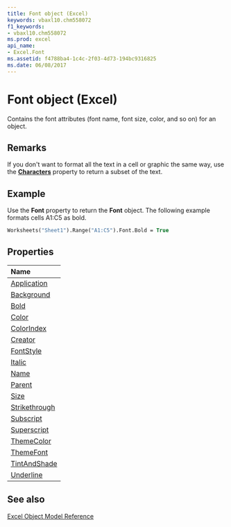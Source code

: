 ```yaml
---
title: Font object (Excel)
keywords: vbaxl10.chm558072
f1_keywords:
- vbaxl10.chm558072
ms.prod: excel
api_name:
- Excel.Font
ms.assetid: f4788ba4-1c4c-2f03-4d73-194bc9316825
ms.date: 06/08/2017
---
```



# Font object (Excel)

Contains the font attributes (font name, font size, color, and so on) for an object.


## Remarks

If you don't want to format all the text in a cell or graphic the same way, use the  **[Characters](Excel.Range.Characters.md)** property to return a subset of the text.


## Example

Use the  **Font** property to return the **Font** object. The following example formats cells A1:C5 as bold.


```vb
Worksheets("Sheet1").Range("A1:C5").Font.Bold = True
```


## Properties



|Name|
|:-----|
|[Application](Excel.Font.Application.md)|
|[Background](Excel.Font.Background.md)|
|[Bold](Excel.Font.Bold.md)|
|[Color](Excel.Font.Color.md)|
|[ColorIndex](Excel.Font.ColorIndex.md)|
|[Creator](Excel.Font.Creator.md)|
|[FontStyle](Excel.Font.FontStyle.md)|
|[Italic](Excel.Font.Italic.md)|
|[Name](Excel.Font.Name.md)|
|[Parent](Excel.Font.Parent.md)|
|[Size](Excel.Font.Size.md)|
|[Strikethrough](Excel.Font.Strikethrough.md)|
|[Subscript](Excel.Font.Subscript.md)|
|[Superscript](Excel.Font.Superscript.md)|
|[ThemeColor](Excel.Font.ThemeColor.md)|
|[ThemeFont](Excel.Font.ThemeFont.md)|
|[TintAndShade](Excel.Font.TintAndShade.md)|
|[Underline](Excel.Font.Underline.md)|

## See also


[Excel Object Model Reference](overview/Excel/object-model.md)
